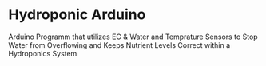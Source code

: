 # Hydroponic Arduino

Arduino Programm that utilizes EC & Water and Temprature Sensors to Stop Water from Overflowing and Keeps Nutrient Levels Correct within a Hydroponics System 
